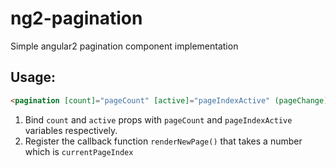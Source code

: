 # ng2-pagination

Simple angular2 pagination component implementation

## Usage:

```html
<pagination [count]="pageCount" [active]="pageIndexActive" (pageChange)="renderNewPage($event)"></pagination>
```
1. Bind `count` and `active` props with `pageCount` and `pageIndexActive` variables respectively. 
2. Register the callback function `renderNewPage()` that takes a number which is `currentPageIndex`
